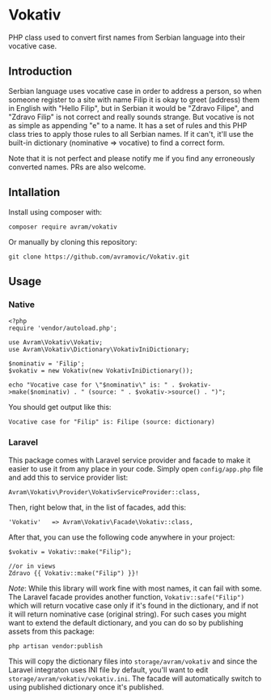 # Vokativ

PHP class used to convert first names from Serbian language into their vocative case.

## Introduction

Serbian language uses vocative case in order to address a person, so when someone register to a site with name Filip it is okay to greet (address) them in English with "Hello Filip", but in Serbian it would be "Zdravo Filipe", and "Zdravo Filip" is not correct and really sounds strange. But vocative is not as simple as appending "e" to a name. It has a set of rules and this PHP class tries to apply those rules to all Serbian names. If it can't, it'll use the built-in dictionary (nominative => vocative) to find a correct form.

Note that it is not perfect and please notify me if you find any erroneously converted names. PRs are also welcome.

## Intallation

Install using composer with:

`composer require avram/vokativ`

Or manually by cloning this repository:

`git clone https://github.com/avramovic/Vokativ.git`

## Usage

### Native

    <?php
    require 'vendor/autoload.php';

    use Avram\Vokativ\Vokativ;
    use Avram\Vokativ\Dictionary\VokativIniDictionary;

    $nominativ = 'Filip';
    $vokativ = new Vokativ(new VokativIniDictionary());

    echo "Vocative case for \"$nominativ\" is: " . $vokativ->make($nominativ) . " (source: " . $vokativ->source() . ")";

You should get output like this:

    Vocative case for "Filip" is: Filipe (source: dictionary)

### Laravel

This package comes with Laravel service provider and facade to make it easier to use it from any place in your code. Simply open `config/app.php` file and add this to service provider list:

    Avram\Vokativ\Provider\VokativServiceProvider::class,

Then, right below that, in the list of facades, add this:

    'Vokativ'   => Avram\Vokativ\Facade\Vokativ::class,

After that, you can use the following code anywhere in your project:

    $vokativ = Vokativ::make("Filip");

    //or in views
    Zdravo {{ Vokativ::make("Filip") }}!

*Note*: While this library will work fine with most names, it can fail with some. The Laravel facade provides another function, `Vokativ::safe("Filip")` which will return vocative case only if it's found in the dictionary, and if not it will return nominative case (original string). For such cases you might want to extend the default dictionary, and you can do so by publishing assets from this package:

    php artisan vendor:publish

This will copy the dictionary files into `storage/avram/vokativ` and since the Laravel integraton uses INI file by default, you'll want to edit `storage/avram/vokativ/vokativ.ini`. The facade will automatically switch to using published dictionary once it's published.